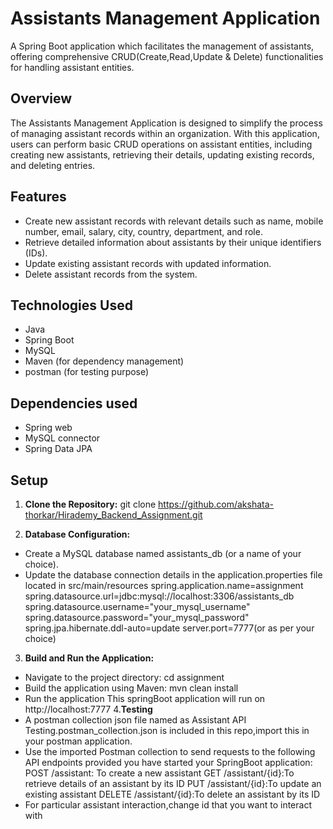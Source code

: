 # Assistants Management Application
A Spring Boot application which facilitates the management of assistants, offering comprehensive CRUD(Create,Read,Update & Delete) functionalities for handling assistant entities.

## Overview

The Assistants Management Application is designed to simplify the process of managing assistant records within an organization. With this application, users can perform basic CRUD operations on assistant entities, including creating new assistants, retrieving their details, updating existing records, and deleting entries.

## Features

- Create new assistant records with relevant details such as name, mobile number, email, salary, city, country, department, and role.
- Retrieve detailed information about assistants by their unique identifiers (IDs).
- Update existing assistant records with updated information.
- Delete assistant records from the system.

## Technologies Used

- Java
- Spring Boot
- MySQL
- Maven (for dependency management)
- postman (for testing purpose)

## Dependencies used

- Spring web
- MySQL connector
- Spring Data JPA

## Setup

1. **Clone the Repository:**
git clone https://github.com/akshata-thorkar/Hirademy_Backend_Assignment.git

2. **Database Configuration:**

- Create a MySQL database named assistants_db (or a name of your choice).
- Update the database connection details in the application.properties file located in src/main/resources
  spring.application.name=assignment
  spring.datasource.url=jdbc:mysql://localhost:3306/assistants_db
  spring.datasource.username="your_mysql_username"
  spring.datasource.password="your_mysql_password"
  spring.jpa.hibernate.ddl-auto=update
  server.port=7777(or as per your choice)

3. **Build and Run the Application:**
 - Navigate to the project directory:
   cd assignment
 - Build the application using Maven:
   mvn clean install
 - Run the application
   This springBoot application will run on http://localhost:7777
4.**Testing**
  - A postman collection json file named as Assistant API Testing.postman_collection.json is included in this repo,import this in your postman application.
  - Use the imported Postman collection to send requests to the following API endpoints provided you have started your SpringBoot application:
    POST /assistant: To create a new assistant
    GET  /assistant/{id}:To retrieve details of an assistant by its ID
    PUT  /assistant/{id}:To update an existing assistant
    DELETE  /assistant/{id}:To delete an assistant by its ID
  - For particular assistant interaction,change id that you want to interact with
     






